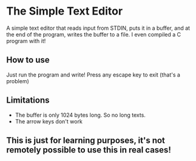 # The Simple Text Editor
A simple text editor that reads input from STDIN, puts it in a buffer, and at the end of the program, writes the buffer to a file.
I even compiled a C program with it!

## How to use
Just run the program and write! Press any escape key to exit (that's a problem)

## Limitations
* The buffer is only 1024 bytes long. So no long texts.
* The arrow keys don't work

## This is just for learning purposes, it's not remotely possible to use this in real cases!

